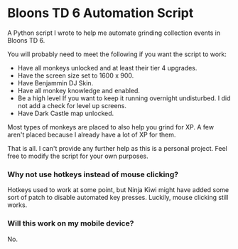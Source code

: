 # Bloons TD 6 Automation Script

A Python script I wrote to help me automate grinding collection events in Bloons
TD 6.

You will probably need to meet the following if you want the script to work:

- Have all monkeys unlocked and at least their tier 4 upgrades.
- Have the screen size set to 1600 x 900.
- Have Benjammin DJ Skin.
- Have all monkey knowledge and enabled.
- Be a high level If you want to keep it running overnight undisturbed. I did
  not add a check for level up screens.
- Have Dark Castle map unlocked.

Most types of monkeys are placed to also help you grind for XP. A few aren't
placed because I already have a lot of XP for them.

That is all. I can't provide any further help as this is a personal project.
Feel free to modify the script for your own purposes.

### Why not use hotkeys instead of mouse clicking?

Hotkeys used to work at some point, but Ninja Kiwi might have added some sort of
patch to disable automated key presses. Luckily, mouse clicking still works.

### Will this work on my mobile device?

No.
